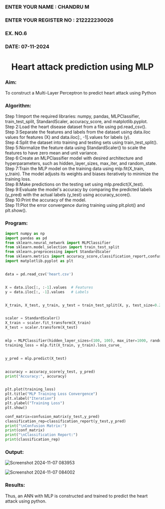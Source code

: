 <H3>ENTER YOUR NAME : CHANDRU M</H3>
<H3>ENTER YOUR REGISTER NO : 212222230026</H3>
<H3>EX. NO.6</H3>
<H3>DATE: 07-11-2024</H3>
<H1 ALIGN =CENTER>Heart attack prediction using MLP</H1>
<H3>Aim:</H3>  To construct a  Multi-Layer Perceptron to predict heart attack using Python
<H3>Algorithm:</H3>
Step 1:Import the required libraries: numpy, pandas, MLPClassifier, train_test_split, StandardScaler, accuracy_score, and matplotlib.pyplot.<BR>
Step 2:Load the heart disease dataset from a file using pd.read_csv().<BR>
Step 3:Separate the features and labels from the dataset using data.iloc values for features (X) and data.iloc[:, -1].values for labels (y).<BR>
Step 4:Split the dataset into training and testing sets using train_test_split().<BR>
Step 5:Normalize the feature data using StandardScaler() to scale the features to have zero mean and unit variance.<BR>
Step 6:Create an MLPClassifier model with desired architecture and hyperparameters, such as hidden_layer_sizes, max_iter, and random_state.<BR>
Step 7:Train the MLP model on the training data using mlp.fit(X_train, y_train). The model adjusts its weights and biases iteratively to minimize the training loss.<BR>
Step 8:Make predictions on the testing set using mlp.predict(X_test).<BR>
Step 9:Evaluate the model's accuracy by comparing the predicted labels (y_pred) with the actual labels (y_test) using accuracy_score().<BR>
Step 10:Print the accuracy of the model.<BR>
Step 11:Plot the error convergence during training using plt.plot() and plt.show().<BR>

<H3>Program: </H3>

```python
import numpy as np
import pandas as pd
from sklearn.neural_network import MLPClassifier
from sklearn.model_selection import train_test_split
from sklearn.preprocessing import StandardScaler
from sklearn.metrics import accuracy_score,classification_report,confusion_matrix
import matplotlib.pyplot as plt
```

```py

data = pd.read_csv('heart.csv')

```
```py

X = data.iloc[:, :-1].values  # Features
y = data.iloc[:, -1].values   # Labels

```
```py

X_train, X_test, y_train, y_test = train_test_split(X, y, test_size=0.2, random_state=42)

```
```py

scaler = StandardScaler()
X_train = scaler.fit_transform(X_train)
X_test = scaler.transform(X_test)

```
```py

mlp = MLPClassifier(hidden_layer_sizes=(100, 100), max_iter=1000, random_state=42)
training_loss = mlp.fit(X_train, y_train).loss_curve_
```

```py

y_pred = mlp.predict(X_test)
```

```py

accuracy = accuracy_score(y_test, y_pred)
print("Accuracy:", accuracy)

```
```py

plt.plot(training_loss)
plt.title("MLP Training Loss Convergence")
plt.xlabel("Iteration")
plt.ylabel("Training Loss")
plt.show()
```

```py
conf_matrix=confusion_matrix(y_test,y_pred)
classification_rep=classification_report(y_test,y_pred)
print("\nConfusion Matrix:")
print(conf_matrix)
print("\nClassification Report:")
print(classification_rep)

```

<H3>Output:</H3>

![Screenshot 2024-11-07 083953](https://github.com/user-attachments/assets/209f0e5c-a458-48ef-845c-fdb1a2c66062)

![Screenshot 2024-11-07 084002](https://github.com/user-attachments/assets/f391d406-4d05-4833-aeb9-60b9dce1ef8e)

<H3>Results:</H3>
Thus, an ANN with MLP is constructed and trained to predict the heart attack using python.
